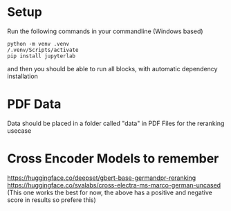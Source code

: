 # Setup

Run the following commands in your commandline (Windows based)

```
python -m venv .venv
/.venv/Scripts/activate
pip install jupyterlab
```

and then you should be able to run all blocks, with automatic dependency installation

# PDF Data
Data should be placed in a folder called "data" in PDF Files for the reranking usecase

# Cross Encoder Models to remember
https://huggingface.co/deepset/gbert-base-germandpr-reranking
https://huggingface.co/svalabs/cross-electra-ms-marco-german-uncased (This one works the best for now, the above has a positive and negative score in results so prefere this)
